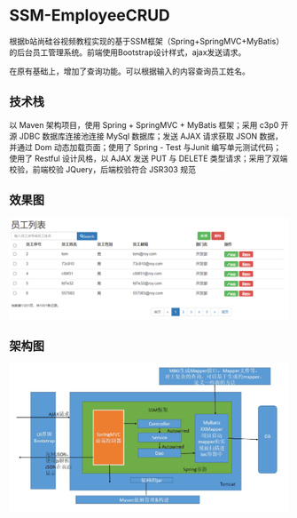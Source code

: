 # SSM-EmployeeCRUD

根据b站尚硅谷视频教程实现的基于SSM框架（Spring+SpringMVC+MyBatis）的后台员工管理系统。前端使用Bootstrap设计样式，ajax发送请求。

在原有基础上，增加了查询功能。可以根据输入的内容查询员工姓名。

## 技术栈
以 Maven 架构项目，使用 Spring + SpringMVC + MyBatis 框架；采用 c3p0 开源 JDBC 数据库连接池连接 MySql 数据库；发送 AJAX 请求获取 JSON 数据，并通过 Dom 动态加载页面；使用了 Spring - Test 与Junit 编写单元测试代码；使用了 Restful 设计风格，以 AJAX 发送 PUT 与 DELETE 类型请求；采用了双端校验，前端校验 JQuery，后端校验符合 JSR303 规范

## 效果图
![avatar](效果图.png)

## 架构图
![avatar](架构图.png)
